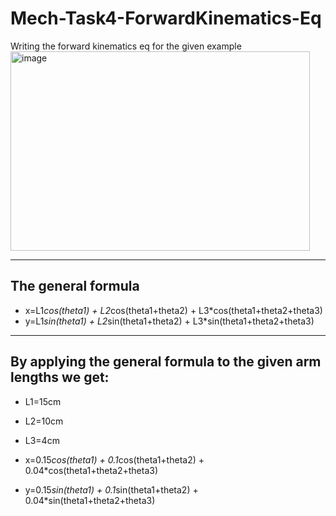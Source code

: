 # Mech-Task4-ForwardKinematics-Eq
Writing the forward kinematics eq for the given example 
<img width="479" height="319" alt="image" src="https://github.com/user-attachments/assets/2238a24f-1b8a-40a4-8ca9-59eea32fa6c9" />


---
## The general formula
- x=L1*cos(theta1) + L2*cos(theta1+theta2) + L3*cos(theta1+theta2+theta3)
- y=L1*sin(theta1) + L2*sin(theta1+theta2) + L3*sin(theta1+theta2+theta3)
---
## By applying the general formula to the given arm lengths we get:
- L1=15cm
- L2=10cm
- L3=4cm

- x=0.15*cos(theta1) + 0.1*cos(theta1+theta2) + 0.04*cos(theta1+theta2+theta3)
- y=0.15*sin(theta1) + 0.1*sin(theta1+theta2) + 0.04*sin(theta1+theta2+theta3)
